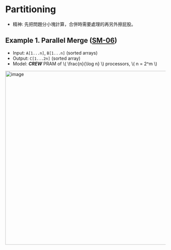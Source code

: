 # Partitioning

- 精神: 先把問題分小塊計算，合併時需要處理的再另外擦屁股。

## Example 1. Parallel Merge ([SM-06](https://github.com/NTHU-SCOPELAB/parallel-algorithm-code/tree/main/SM06_Merging))
- Input: `A[1...n]`, `B[1...n]` (sorted arrays)
- Output: `C[1...2n]` (sorted array)
- Model: ***CREW*** PRAM of \\( \frac{n}{\log n}  \\) processors, \\( n = 2^m \\)
<img width="545" alt="image" src="https://github.com/user-attachments/assets/b43fd13e-50fa-44d3-b0b8-4f6ae2b95e3c" />
